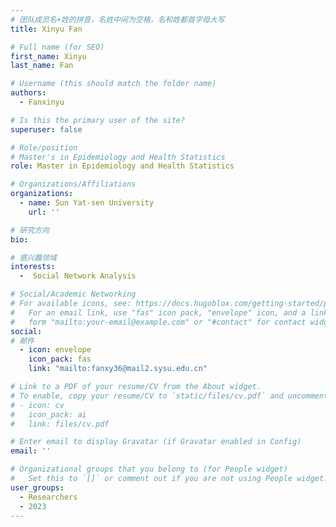 ```yaml
---
# 团队成员名+姓的拼音，名姓中间为空格，名和姓都首字母大写
title: Xinyu Fan

# Full name (for SEO)
first_name: Xinyu
last_name: Fan

# Username (this should match the folder name)
authors:
  - Fanxinyu

# Is this the primary user of the site?
superuser: false

# Role/position
# Master's in Epidemiology and Health Statistics
role: Master in Epidemiology and Health Statistics

# Organizations/Affiliations
organizations:
  - name: Sun Yat-sen University
    url: ''

# 研究方向
bio: 

# 感兴趣领域
interests:
  -  Social Network Analysis

# Social/Academic Networking
# For available icons, see: https://docs.hugoblox.com/getting-started/page-builder/#icons
#   For an email link, use "fas" icon pack, "envelope" icon, and a link in the
#   form "mailto:your-email@example.com" or "#contact" for contact widget.
social:
# 邮件
  - icon: envelope
    icon_pack: fas
    link: "mailto:fanxy36@mail2.sysu.edu.cn"

# Link to a PDF of your resume/CV from the About widget.
# To enable, copy your resume/CV to `static/files/cv.pdf` and uncomment the lines below.
# - icon: cv
#   icon_pack: ai
#   link: files/cv.pdf

# Enter email to display Gravatar (if Gravatar enabled in Config)
email: ''

# Organizational groups that you belong to (for People widget)
#   Set this to `[]` or comment out if you are not using People widget.
user_groups:
  - Researchers
  - 2023
---
```



